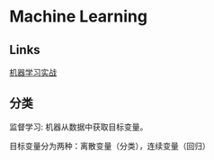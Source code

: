 # Machine Learning

## Links

[机器学习实战](https://book.douban.com/subject/24703171/)

## 分类

监督学习: 机器从数据中获取目标变量。

目标变量分为两种：离散变量（分类），连续变量（回归）





